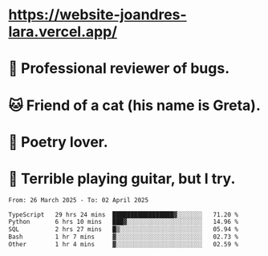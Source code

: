 # https://website-joandres-lara.vercel.app/
# 🐛 Professional reviewer of bugs.
# 🐱 Friend of a cat (his name is Greta).
# 📜 Poetry lover.
# 🎸 Terrible playing guitar, but I try.

<!--START_SECTION:waka-->

```txt
From: 26 March 2025 - To: 02 April 2025

TypeScript   29 hrs 24 mins  █████████████████▓░░░░░░░   71.20 %
Python       6 hrs 10 mins   ███▓░░░░░░░░░░░░░░░░░░░░░   14.96 %
SQL          2 hrs 27 mins   █▒░░░░░░░░░░░░░░░░░░░░░░░   05.94 %
Bash         1 hr 7 mins     ▓░░░░░░░░░░░░░░░░░░░░░░░░   02.73 %
Other        1 hr 4 mins     ▓░░░░░░░░░░░░░░░░░░░░░░░░   02.59 %
```

<!--END_SECTION:waka-->
